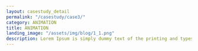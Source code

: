 ```yaml
---
layout: casestudy_detail
permalink: "/casestudy/case3/"
category: ANIMATION
title: ANIMATION
landing_image: "/assets/img/blog/1_1.png"
description: Lorem Ipsum is simply dummy text of the printing and typesetting industry. Lorem Ipsum is simply dummy text of the...
---
```

